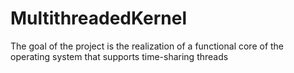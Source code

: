 # MultithreadedKernel
The goal of the project is the realization of a functional core of the operating system that  supports time-sharing threads
